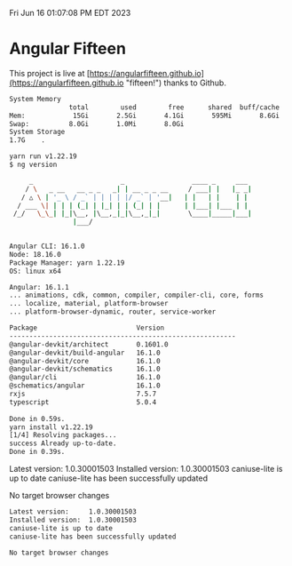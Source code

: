 Fri Jun 16 01:07:08 PM EDT 2023

# Angular Fifteen


This project is live at [https://angularfifteen.github.io](https://angularfifteen.github.io "fifteen!") thanks to Github.

```bash
System Memory
               total        used        free      shared  buff/cache   available
Mem:            15Gi       2.5Gi       4.1Gi       595Mi       8.6Gi        11Gi
Swap:          8.0Gi       1.0Mi       8.0Gi
System Storage
1.7G	.
```
```bash
yarn run v1.22.19
$ ng version

     _                      _                 ____ _     ___
    / \   _ __   __ _ _   _| | __ _ _ __     / ___| |   |_ _|
   / △ \ | '_ \ / _` | | | | |/ _` | '__|   | |   | |    | |
  / ___ \| | | | (_| | |_| | | (_| | |      | |___| |___ | |
 /_/   \_\_| |_|\__, |\__,_|_|\__,_|_|       \____|_____|___|
                |___/
    

Angular CLI: 16.1.0
Node: 18.16.0
Package Manager: yarn 1.22.19
OS: linux x64

Angular: 16.1.1
... animations, cdk, common, compiler, compiler-cli, core, forms
... localize, material, platform-browser
... platform-browser-dynamic, router, service-worker

Package                         Version
---------------------------------------------------------
@angular-devkit/architect       0.1601.0
@angular-devkit/build-angular   16.1.0
@angular-devkit/core            16.1.0
@angular-devkit/schematics      16.1.0
@angular/cli                    16.1.0
@schematics/angular             16.1.0
rxjs                            7.5.7
typescript                      5.0.4
    
Done in 0.59s.
yarn install v1.22.19
[1/4] Resolving packages...
success Already up-to-date.
Done in 0.39s.
```
Latest version:     1.0.30001503
Installed version:  1.0.30001503
caniuse-lite is up to date
caniuse-lite has been successfully updated

No target browser changes
```bash
Latest version:     1.0.30001503
Installed version:  1.0.30001503
caniuse-lite is up to date
caniuse-lite has been successfully updated

No target browser changes
```
```bash

